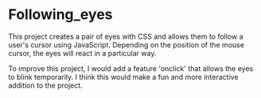 # Following_eyes
This project creates a pair of eyes with CSS and allows them to follow a 
user's cursor using JavaScript. Depending on the position of the mouse 
cursor, the eyes will react in a particular way.

To improve this project, I would add a feature 'onclick' that allows the 
eyes to blink temporarily. I think this would make a fun and more 
interactive addition to the project.
